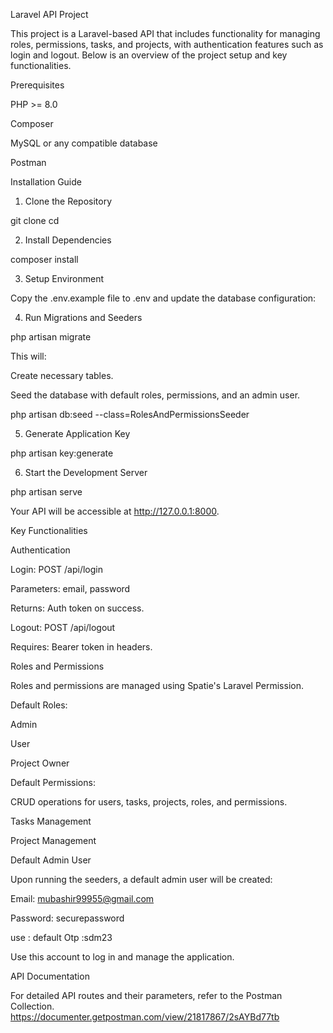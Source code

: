 Laravel API Project

This project is a Laravel-based API that includes functionality for managing roles, permissions, tasks, and projects, with authentication features such as login and logout. Below is an overview of the project setup and key functionalities.

Prerequisites

PHP >= 8.0

Composer

MySQL or any compatible database

Postman

Installation Guide

1. Clone the Repository

git clone <repository-url>
cd <repository-folder>

2. Install Dependencies

composer install

3. Setup Environment

Copy the .env.example file to .env and update the database configuration:



4. Run Migrations and Seeders

php artisan migrate 

This will:

Create necessary tables.

Seed the database with default roles, permissions, and an admin user.

php artisan db:seed --class=RolesAndPermissionsSeeder


5. Generate Application Key

php artisan key:generate

6. Start the Development Server

php artisan serve

Your API will be accessible at http://127.0.0.1:8000.

Key Functionalities

Authentication

Login: POST /api/login

Parameters: email, password

Returns: Auth token on success.

Logout: POST /api/logout

Requires: Bearer token in headers.

Roles and Permissions

Roles and permissions are managed using Spatie's Laravel Permission.

Default Roles:

Admin

User

Project Owner

Default Permissions:

CRUD operations for users, tasks, projects, roles, and permissions.

Tasks Management

Project Management



Default Admin User

Upon running the seeders, a default admin user will be created:

Email: mubashir99955@gmail.com

Password: securepassword

use : default Otp :sdm23

Use this account to log in and manage the application.

API Documentation

For detailed API routes and their parameters, refer to the Postman Collection.
https://documenter.getpostman.com/view/21817867/2sAYBd77tb
